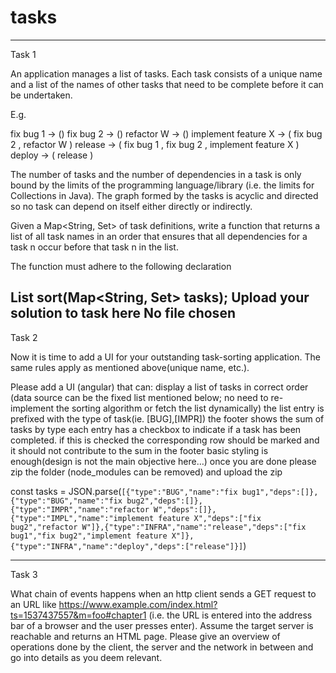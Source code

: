 # tasks

---
Task 1

An application manages a list of tasks. Each task consists of a unique name and a list of the names of other tasks that need to be complete before it can be undertaken.

E.g.

fix bug 1 -> ()
fix bug 2 -> ()
refactor W -> ()
implement feature X -> ( fix bug 2 , refactor W )
release -> ( fix bug 1 , fix bug 2 , implement feature X )
deploy -> ( release )

The number of tasks and the number of dependencies in a task is only bound by the limits of the programming language/library (i.e. the limits for Collections in Java). The graph formed by the tasks is acyclic and directed so no task can depend on itself either directly or indirectly.

Given a Map<String, Set<String>> of task definitions, write a function that returns a list of all task names in an order that ensures that all dependencies for a task n occur before that task n in the list.

The function must adhere to the following declaration


List<String> sort(Map<String, Set<String>> tasks);
Upload your solution to task here
No file chosen
---
Task 2

Now it is time to add a UI for your outstanding task-sorting application.
The same rules apply as mentioned above(unique name, etc.).

Please add a UI (angular) that can:
display a list of tasks in correct order (data source can be the fixed list mentioned below; no need to re-implement the sorting algorithm or fetch the list dynamically)
the list entry is prefixed with the type of task(ie. [BUG],[IMPR])
the footer shows the sum of tasks by type
each entry has a checkbox to indicate if a task has been completed. if this is checked the corresponding row should be marked and it should not contribute to the sum in the footer
basic styling is enough(design is not the main objective here…)
once you are done please zip the folder (node_modules can be removed) and upload the zip

const tasks = JSON.parse(`[{"type":"BUG","name":"fix bug1","deps":[]},{"type":"BUG","name":"fix bug2","deps":[]},{"type":"IMPR","name":"refactor W","deps":[]},{"type":"IMPL","name":"implement feature X","deps":["fix bug2","refactor W"]},{"type":"INFRA","name":"release","deps":["fix bug1","fix bug2","implement feature X"]},{"type":"INFRA","name":"deploy","deps":["release"]}]`)

---
Task 3

What chain of events happens when an http client sends a GET request to an URL like https://www.example.com/index.html?ts=1537437557&m=foo#chapter1 (i.e. the URL is entered into the address bar of a browser and the user presses enter).
Assume the target server is reachable and returns an HTML page. Please give an overview of operations done by the client, the server and the network in between and go into details as you deem relevant.
